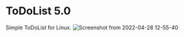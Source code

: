 # ToDoList 5.0
Simple ToDoList for Linux.
![Screenshot from 2022-04-28 12-55-40](https://user-images.githubusercontent.com/52569279/165746694-82dd61b7-f840-4f46-9d19-5218d7a278a9.png)
